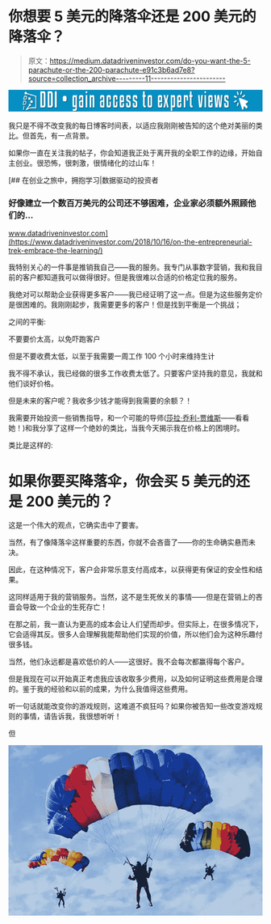 # 你想要 5 美元的降落伞还是 200 美元的降落伞？

> 原文：<https://medium.datadriveninvestor.com/do-you-want-the-5-parachute-or-the-200-parachute-e91c3b6ad7e8?source=collection_archive---------11----------------------->

[![](img/3f8b8dc60ef74a28592449fadd127720.png)](http://www.track.datadriveninvestor.com/1B9E)

我只是不得不改变我的每日博客时间表，以适应我刚刚被告知的这个绝对美丽的类比。但首先，有一点背景。

如果你一直在关注我的帖子，你会知道我正处于离开我的全职工作的边缘，开始自主创业。很恐怖，很刺激，很情绪化的过山车！

[](https://www.datadriveninvestor.com/2018/10/16/on-the-entrepreneurial-trek-embrace-the-learning/) [## 在创业之旅中，拥抱学习|数据驱动的投资者

### 好像建立一个数百万美元的公司还不够困难，企业家必须额外照顾他们的…

www.datadriveninvestor.com](https://www.datadriveninvestor.com/2018/10/16/on-the-entrepreneurial-trek-embrace-the-learning/) 

我特别关心的一件事是推销我自己——我的服务。我专门从事数字营销，我和我目前的客户都知道我可以做得很好。但是我很难以合适的价格定位我的服务。

我绝对可以帮助企业获得更多客户——我已经证明了这一点。但是为这些服务定价是很困难的。我刚刚起步，我需要更多的客户！但是找到平衡是一个挑战；

之间的平衡:

不要要价太高，以免吓跑客户

但是不要收费太低，以至于我需要一周工作 100 个小时来维持生计

我不得不承认，我已经做的很多工作收费太低了。只要客户坚持我的意见，我就和他们谈好价格。

但是未来的客户呢？我收多少钱才能得到我需要的余额？！

我需要开始投资一些销售指导，和一个可能的导师([莎拉·乔利-贾维斯](https://www.facebook.com/SarahJolleyJarvis/)——看看她！)和我分享了这样一个绝妙的类比，当我今天揭示我在价格上的困境时。

类比是这样的:

# 如果你要买降落伞，你会买 5 美元的还是 200 美元的？

这是一个伟大的观点，它确实击中了要害。

当然，有了像降落伞这样重要的东西，你就不会吝啬了——你的生命确实悬而未决。

因此，在这种情况下，客户会非常乐意支付高成本，以获得更有保证的安全性和结果。

这同样适用于我的营销服务。当然，这不是生死攸关的事情——但是在营销上的吝啬会导致一个企业的生死存亡！

在那之前，我一直认为更高的成本会让人们望而却步。但实际上，在很多情况下，它会适得其反。很多人会理解我能帮助他们实现的价值，所以他们会为这种乐趣付很多钱。

当然，他们永远都是喜欢低价的人——这很好。我不会每次都赢得每个客户。

但是我现在可以开始真正考虑我应该收取多少费用，以及如何证明这些费用是合理的。鉴于我的经验和以前的成果，为什么我值得这些费用。

听一句话就能改变你的游戏规则，这难道不疯狂吗？如果你被告知一些改变游戏规则的事情，请告诉我，我很想听听！

但

![](img/934c291fe411739e4dde8550dd7f1e24.png)